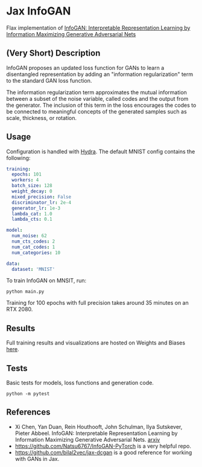 # Jax InfoGAN
Flax implementation of [InfoGAN: Interpretable Representation Learning by Information Maximizing Generative Adversarial Nets](https://arxiv.org/abs/1606.03657)

## (Very Short) Description

InfoGAN proposes an updated loss function for GANs to learn a disentangled representation by adding an "information regularization" term to the standard GAN loss function. 

The information regularization term approximates the mutual information between a subset of the noise variable, called codes and the output from the generator. The inclusion of this term in the loss encourages the codes to be connected to meaningful concepts of the generated samples such as scale, thickness, or rotation. 

## Usage
Configuration is handled with [Hydra](https://hydra.cc/). The default MNIST config contains the following:

```yaml
training:
  epochs: 101
  workers: 4
  batch_size: 128
  weight_decay: 0
  mixed_precision: False 
  discriminator_lr: 2e-4
  generator_lr: 1e-3
  lambda_cat: 1.0
  lambda_cts: 0.1

model:
  num_noise: 62
  num_cts_codes: 2
  num_cat_codes: 1
  num_categories: 10

data:
  dataset: 'MNIST'
```
To train InfoGAN on MNSIT, run:
```
python main.py
```
Training for 100 epochs with full precision takes around 35 minutes on an RTX 2080. 

## Results

Full training results and visualizations are hosted on Weights and Biases [here](https://wandb.ai/bfattori/InfoGAN).

## Tests
Basic tests for models, loss functions and generation code.
```
python -m pytest
```
   
## References
- Xi Chen, Yan Duan, Rein Houthooft, John Schulman, Ilya Sutskever, Pieter Abbeel. InfoGAN: Interpretable Representation Learning by Information Maximizing Generative Adversarial Nets. [arxiv](https://arxiv.org/abs/1606.03657)
- https://github.com/Natsu6767/InfoGAN-PyTorch is a very helpful repo.
- https://github.com/bilal2vec/jax-dcgan is a good reference for working with GANs in Jax. 
